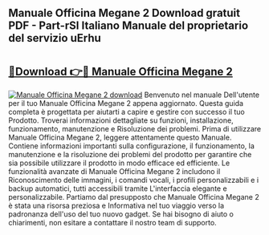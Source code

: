 ## Manuale Officina Megane 2 Download gratuit PDF - Part-rSI Italiano Manuale del proprietario del servizio uErhu

# <h2><a href="http://dfdklyh.blite.top/?on=Manuale+Officina+Megane+2">🔗Download 👉🔴 Manuale Officina Megane 2</a></h2>

[![Manuale Officina Megane 2 download](https://i.imgur.com/lujVjoI.png)](http://dfdklyh.blite.top/?on=Manuale+Officina+Megane+2)
Benvenuto nel manuale Dell'utente per il tuo Manuale Officina Megane 2 appena aggiornato. Questa guida completa è progettata per aiutarti a capire e gestire con successo il tuo Prodotto. Troverai informazioni dettagliate su funzioni, installazione, funzionamento, manutenzione e Risoluzione dei problemi. Prima di utilizzare Manuale Officina Megane 2, leggere attentamente questo Manuale. Contiene informazioni importanti sulla configurazione, il funzionamento, la manutenzione e la risoluzione dei problemi del prodotto per garantire che sia possibile utilizzare il prodotto in modo efficace ed efficiente. Le funzionalità avanzate di Manuale Officina Megane 2 includono il Riconoscimento delle immagini, i comandi vocali, i profili personalizzabili e i backup automatici, tutti accessibili tramite L'interfaccia elegante e personalizzabile. Partiamo dal presupposto che Manuale Officina Megane 2 è stata una risorsa preziosa e Informativa nel tuo viaggio verso la padronanza dell'uso del tuo nuovo gadget. Se hai bisogno di aiuto o chiarimenti, non esitare a contattare il nostro team di supporto.

